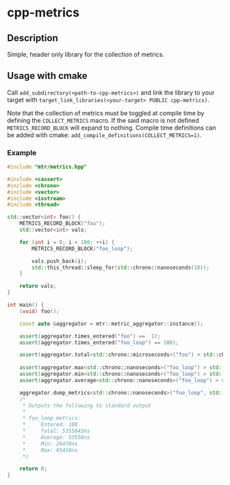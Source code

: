 # cpp-metrics

## Description
Simple, header only library for the collection of metrics.

## Usage with cmake
Call `add_subdirectory(<path-to-cpp-metrics>)` and link the library to your
target with `target_link_libraries(<your-target> PUBLIC cpp-metrics)`.

Note that the collection of metrics must be toggled at compile time by defining
the `COLLECT_METRICS` macro. If the said macro is not defined `METRICS_RECORD_BLOCK`
will expand to nothing. Compile time definitions can be added with cmake: `add_compile_definitions(COLLECT_METRICS=1)`.

### Example
```cpp
#include "mtr/metrics.hpp"

#include <cassert>
#include <chrono>
#include <vector>
#include <iostream>
#include <thread>

std::vector<int> foo() {
    METRICS_RECORD_BLOCK("foo");
    std::vector<int> vals;

    for (int i = 0; i < 100; ++i) {
        METRICS_RECORD_BLOCK("foo_loop");

        vals.push_back(i);
        std::this_thread::sleep_for(std::chrono::nanoseconds(10));
    }

    return vals;
}

int main() {
    (void) foo();

    const auto &aggregator = mtr::metric_aggregator::instance();

    assert(aggregator.times_entered("foo") ==  1);
    assert(aggregator.times_entered("foo_loop") == 100);

    assert(aggregator.total<std::chrono::microseconds>("foo") > std::chrono::microseconds(1));
    
    assert(aggregator.max<std::chrono::nanoseconds>("foo_loop") > std::chrono::nanoseconds(10));
    assert(aggregator.min<std::chrono::nanoseconds>("foo_loop") > std::chrono::nanoseconds(10));
    assert(aggregator.average<std::chrono::nanoseconds>("foo_loop") > std::chrono::nanoseconds(10));

    aggregator.dump_metrics<std::chrono::nanoseconds>("foo_loop", std::cout);
    /*
     * Outputs the following to standard output
     *
     * foo_loop metrics:
     *     Entered: 100
     *     Total: 5355843ns
     *     Average: 53558ns
     *     Min: 26478ns
     *     Max: 85410ns
     */

    return 0;
}
```
